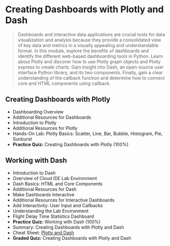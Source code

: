 # Creating Dashboards with Plotly and Dash
> Dashboards and interactive data applications are crucial tools for data visualization and analysis because they provide a consolidated view of key data and metrics in a visually appealing and understandable format. In this module, explore the benefits of dashboards and identify the different web-based dashboarding tools in Python. Learn about Plotly and discover how to use Plotly graph objects and Plotly express to create charts. Gain insight into Dash, an open-source user interface Python library, and its two components. Finally, gain a clear understanding of the callback function and determine how to connect core and HTML components using callback.
## Creating Dashboards with Plotly
- Dashboarding Overview
- Additional Resources for Dashboards
- Introduction to Plotly
- Additional Resources for Plotly
- Hands-On Lab: Plotly Basics: Scatter, Line, Bar, Bubble, Histogram, Pie, Sunburst
- **Practice Quiz:** Creating Dashboards with Plotly (100%)
## Working with Dash
- Introduction to Dash
- Overview of Cloud IDE Lab Environment
- Dash Basics: HTML and Core Components
- Additional Resources for Dash
- Make Dashboards Interactive
- Additional Resources for Interactive Dashboards
- Add Interactivity: User Input and Callbacks
- Understanding the Lab Environment
- Flight Delay Time Statistics Dashboard
- **Practice Quiz:** Working with Dash (100%)
- Summary: Creating Dashboards with Plotly and Dash
- Cheat Sheet: [Plotly and Dash](https://github.com/KailaniBailey/IBM-Data-Science-Professional-Certificate/blob/main/08.%20Data%20Visualization%20with%20Python/Week%204%3A%20Creating%20Dashboards%20with%20Plotly%20and%20Dash/Cheat-Sheet-Plotly-and-Dash.pdf)
- **Graded Quiz:** Creating Dashboards with Plotly and Dash
